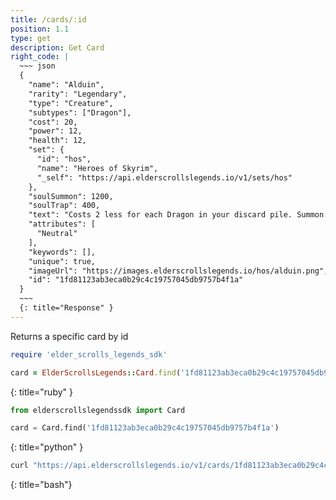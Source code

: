 ```yaml
---
title: /cards/:id
position: 1.1
type: get
description: Get Card
right_code: |
  ~~~ json
  {
    "name": "Alduin",
    "rarity": "Legendary",
    "type": "Creature",
    "subtypes": ["Dragon"],
    "cost": 20,
    "power": 12,
    "health": 12,
    "set": {
      "id": "hos",
      "name": "Heroes of Skyrim",
      "_self": "https://api.elderscrollslegends.io/v1/sets/hos"
    },
    "soulSummon": 1200,
    "soulTrap": 400,
    "text": "Costs 2 less for each Dragon in your discard pile. Summon: Destroy all other creatures. At the start of your turn, summon a random Dragon from your discard pile.",
    "attributes": [
      "Neutral"
    ],
    "keywords": [],
    "unique": true,
    "imageUrl": "https://images.elderscrollslegends.io/hos/alduin.png",
    "id": "1fd81123ab3eca0b29c4c19757045db9757b4f1a"
  }
  ~~~
  {: title="Response" }
---
```


Returns a specific card by id

~~~ ruby
require 'elder_scrolls_legends_sdk'

card = ElderScrollsLegends::Card.find('1fd81123ab3eca0b29c4c19757045db9757b4f1a')
~~~
{: title="ruby" }

~~~ python
from elderscrollslegendssdk import Card

card = Card.find('1fd81123ab3eca0b29c4c19757045db9757b4f1a')
~~~
{: title="python" }

~~~ bash
curl "https://api.elderscrollslegends.io/v1/cards/1fd81123ab3eca0b29c4c19757045db9757b4f1a"
~~~
{: title="bash"}
